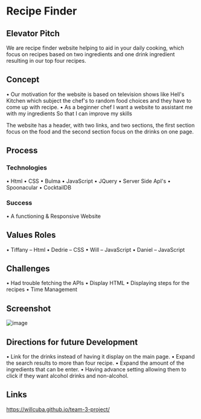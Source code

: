 # Recipe Finder

## Elevator Pitch
We are recipe finder website helping to aid in your
daily cooking, which focus on recipes based on two
ingredients and one drink ingredient resulting in our
top four recipes.

## Concept

• Our motivation for the website is based on
television shows like Hell's Kitchen which subject the
chef's to random food choices and they have to
come up with recipe.
• As a beginner chef
I want a website to assistant me with my ingredients
So that I can improve my skills

The website has a header, with two links, and two
sections, the first section focus on the food and the
second section focus on the drinks on one page.

## Process

### Technologies
• Html
• CSS
• Bulma
• JavaScript
• JQuery
• Server Side ApI's
• Spoonacular
• CocktailDB

### Success
• A functioning & Responsive Website

## Values Roles
• Tiffany – Html
• Dedrie – CSS
• Will – JavaScript
• Daniel – JavaScript

## Challenges
• Had trouble fetching the APIs
• Display HTML
• Displaying steps for the recipes
• Time Management

## Screenshot
![image](https://user-images.githubusercontent.com/51419545/153534809-b8c60fec-8a83-4762-bd68-36a44af09cc3.png)

## Directions for future Development

• Link for the drinks instead of having it display on the
main page.
• Expand the search results to more than four recipe.
• Expand the amount of the ingredients that can be
enter.
• Having advance setting allowing them to click if they
want alcohol drinks and non-alcohol.

## Links

https://willcuba.github.io/team-3-project/



